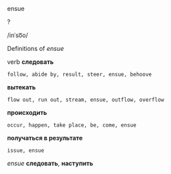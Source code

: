 ensue

?

/inˈso͞o/

Definitions of _ensue_

verb
**следовать**

    follow, abide by, result, steer, ensue, behoove
**вытекать**

    flow out, run out, stream, ensue, outflow, overflow
**происходить**

    occur, happen, take place, be, come, ensue
**получаться в результате**

    issue, ensue

_ensue_
**следовать**, **наступить**